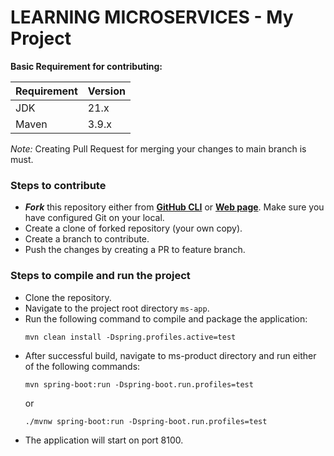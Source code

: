 # LEARNING MICROSERVICES - My Project

**Basic Requirement for contributing:**

| Requirement | Version |
|-------------|---------|
| JDK         | 21.x    |
| Maven       | 3.9.x   |

_Note:_ Creating Pull Request for merging your changes to main branch is must.

### Steps to contribute

- _**Fork**_ this repository either from **[GitHub CLI](https://cli.github.com)** or **[Web page](https://github.com)**. 
Make sure you have configured Git on your local.
- Create a clone of forked repository (your own copy).
- Create a branch to contribute.
- Push the changes by creating a PR to feature branch.

### Steps to compile and run the project
- Clone the repository.
- Navigate to the project root directory `ms-app`.
- Run the following command to compile and package the application:
  ```
  mvn clean install -Dspring.profiles.active=test
  ```
- After successful build, navigate to ms-product directory and run either of the following commands:
  ```
  mvn spring-boot:run -Dspring-boot.run.profiles=test
  ```
  or
  ```
  ./mvnw spring-boot:run -Dspring-boot.run.profiles=test
  ```
- The application will start on port 8100.